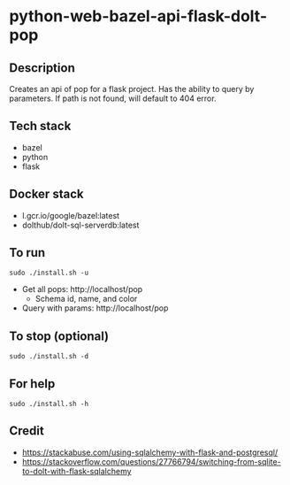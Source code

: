 # python-web-bazel-api-flask-dolt-pop

## Description
Creates an api of pop for a flask project.
Has the ability to query by parameters.
If path is not found, will default to 404 error.

## Tech stack
- bazel
- python
- flask

## Docker stack
- l.gcr.io/google/bazel:latest
- dolthub/dolt-sql-serverdb:latest

## To run
`sudo ./install.sh -u`
- Get all pops: http://localhost/pop
  - Schema id, name, and color
- Query with params: http://localhost/pop <id>

## To stop (optional)
`sudo ./install.sh -d`

## For help
`sudo ./install.sh -h`

## Credit
- https://stackabuse.com/using-sqlalchemy-with-flask-and-postgresql/
- https://stackoverflow.com/questions/27766794/switching-from-sqlite-to-dolt-with-flask-sqlalchemy
